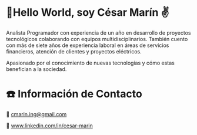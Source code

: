 # 🖖Hello World, soy César Marín ✌️

Analista Programador con experiencia de un año en desarrollo de proyectos tecnológicos colaborando con equipos multidisciplinarios. También cuento con más de siete años de experiencia laboral en áreas de servicios financieros, atención de clientes y proyectos eléctricos.

Apasionado por el conocimiento de nuevas tecnologías y cómo estas benefician a la sociedad.


# ☎️ Información de Contacto

📧 cmarin.ing@gmail.com

🔗 www.linkedin.com/in/cesar-marin
